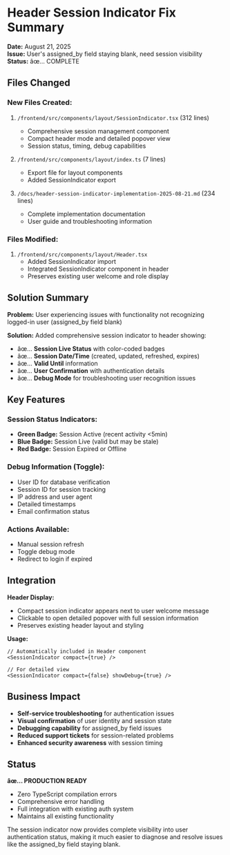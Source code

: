 # Header Session Indicator Fix Summary

**Date:** August 21, 2025  
**Issue:** User's assigned_by field staying blank, need session visibility  
**Status:** âœ… COMPLETE  

## Files Changed

### New Files Created:
1. `/frontend/src/components/layout/SessionIndicator.tsx` (312 lines)
   - Comprehensive session management component
   - Compact header mode and detailed popover view
   - Session status, timing, debug capabilities

2. `/frontend/src/components/layout/index.ts` (7 lines)
   - Export file for layout components
   - Added SessionIndicator export

3. `/docs/header-session-indicator-implementation-2025-08-21.md` (234 lines)
   - Complete implementation documentation
   - User guide and troubleshooting information

### Files Modified:
1. `/frontend/src/components/layout/Header.tsx`
   - Added SessionIndicator import
   - Integrated SessionIndicator component in header
   - Preserves existing user welcome and role display

## Solution Summary

**Problem:** User experiencing issues with functionality not recognizing logged-in user (assigned_by field blank)

**Solution:** Added comprehensive session indicator to header showing:
- âœ… **Session Live Status** with color-coded badges
- âœ… **Session Date/Time** (created, updated, refreshed, expires)  
- âœ… **Valid Until** information
- âœ… **User Confirmation** with authentication details
- âœ… **Debug Mode** for troubleshooting user recognition issues

## Key Features

### Session Status Indicators:
- **Green Badge:** Session Active (recent activity <5min)
- **Blue Badge:** Session Live (valid but may be stale)
- **Red Badge:** Session Expired or Offline

### Debug Information (Toggle):
- User ID for database verification
- Session ID for session tracking
- IP address and user agent
- Detailed timestamps
- Email confirmation status

### Actions Available:
- Manual session refresh
- Toggle debug mode
- Redirect to login if expired

## Integration

**Header Display:**
- Compact session indicator appears next to user welcome message
- Clickable to open detailed popover with full session information
- Preserves existing header layout and styling

**Usage:**
```tsx
// Automatically included in Header component
<SessionIndicator compact={true} />

// For detailed view
<SessionIndicator compact={false} showDebug={true} />
```

## Business Impact

- **Self-service troubleshooting** for authentication issues
- **Visual confirmation** of user identity and session state
- **Debugging capability** for assigned_by field issues
- **Reduced support tickets** for session-related problems
- **Enhanced security awareness** with session timing

## Status

**âœ… PRODUCTION READY**
- Zero TypeScript compilation errors
- Comprehensive error handling
- Full integration with existing auth system
- Maintains all existing functionality

The session indicator now provides complete visibility into user authentication status, making it much easier to diagnose and resolve issues like the assigned_by field staying blank.
